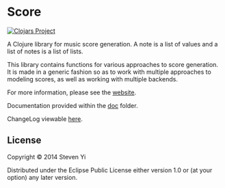 # Score 

[![Clojars Project](http://clojars.org/kunstmusik/score/latest-version.svg)](http://clojars.org/kunstmusik/score)

A Clojure library for music score generation.  A note is a list of values and
a list of notes is a list of lists.

This library contains functions for various approaches to score generation. It
is made in a generic fashion so as to work with multiple approaches to 
modeling scores, as well as working with multiple backends. 

For more information, please see the [website](http://kunstmusik.github.com/score). 

Documentation provided within the [doc](doc/intro.md) folder.

ChangeLog viewable [here](CHANGELOG.md).

## License

Copyright © 2014 Steven Yi 

Distributed under the Eclipse Public License either version 1.0 or (at
your option) any later version.
